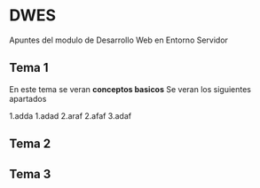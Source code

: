 # DWES
Apuntes del modulo de Desarrollo Web en Entorno Servidor
## Tema 1
En este tema se veran **conceptos basicos**
Se veran los siguientes apartados

1.adda
  1.adad
  2.araf
2.afaf
3.adaf
## Tema 2

## Tema 3
